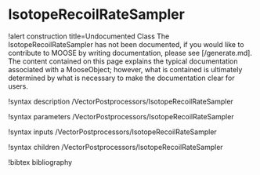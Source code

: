 <!-- MOOSE Documentation Stub: Remove this when content is added. -->

# IsotopeRecoilRateSampler

!alert construction title=Undocumented Class
The IsotopeRecoilRateSampler has not been documented, if you would like to contribute to MOOSE by
writing documentation, please see [/generate.md]. The content contained on this page explains
the typical documentation associated with a MooseObject; however, what is contained is ultimately
determined by what is necessary to make the documentation clear for users.

!syntax description /VectorPostprocessors/IsotopeRecoilRateSampler

!syntax parameters /VectorPostprocessors/IsotopeRecoilRateSampler

!syntax inputs /VectorPostprocessors/IsotopeRecoilRateSampler

!syntax children /VectorPostprocessors/IsotopeRecoilRateSampler

!bibtex bibliography
